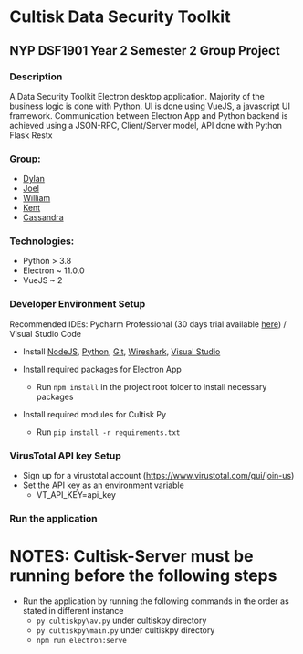 # Cultisk Data Security Toolkit

## NYP DSF1901 Year 2 Semester 2 Group Project

### Description

A Data Security Toolkit Electron desktop application.
Majority of the business logic is done with Python.
UI is done using VueJS, a javascript UI framework.
Communication between Electron App and Python backend is achieved using a JSON-RPC, Client/Server model, API done with Python Flask Restx

### Group:

* [Dylan](https://github.com/Dylan-Liew)
* [Joel](https://github.com/j041)
* [William](https://github.com/c0dn)
* [Kent](https://github.com/kentlow2002)
* [Cassandra](https://github.com/Cassandra-Fu)

### Technologies:
* Python > 3.8
* Electron ~ 11.0.0
* VueJS ~ 2

### Developer Environment Setup
Recommended IDEs: 
Pycharm Professional (30 days trial available [here](https://www.jetbrains.com/pycharm/download/#section=windows)) 
/ Visual Studio Code

* Install [NodeJS](https://nodejs.org/en/download/), 
  [Python](https://www.python.org/downloads/), 
  [Git](https://git-scm.com/downloads),
  [Wireshark](https://www.wireshark.org/download.html),
  [Visual Studio](https://visualstudio.microsoft.com/downloads/)
   
* Install required packages for Electron App
  * Run `npm install` in the project root folder to install necessary packages
  
* Install required modules for Cultisk Py
  * Run `pip install -r requirements.txt`
  
 ### VirusTotal API key Setup
 * Sign up for a virustotal account (https://www.virustotal.com/gui/join-us)
 * Set the API key as an environment variable
   * VT_API_KEY=api_key
  
### Run the application 
# NOTES: Cultisk-Server must be running before the following steps
* Run the application by running the following commands in the order as stated in different instance
  * `py cultiskpy\av.py` under cultiskpy directory
  * `py cultiskpy\main.py` under cultiskpy directory
  * `npm run electron:serve`
 
